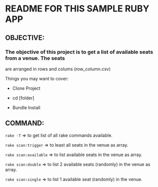 # README FOR THIS SAMPLE RUBY APP


## OBJECTIVE: 

### The objective of this project is to get a list of available seats from a venue. The seats 
  are arranged in rows and colums (row_column.csv)
  

Things you may want to cover:

* Clone Project

* cd [folder]

* Bundle Install
  
  
## COMMAND: 
<code>rake -T</code>  => to get list of all rake commands available.
  
<code>rake scan:trigger</code>  => to least all seats in the venue as array.

<code>rake scan:available</code>  => to list available seats in the venue as array.

<code>rake scan:double</code>  => to list 2 available seats (randomly) in the venue as array.

<code>rake scan:single</code>  => to list 1 available seat (randomly) in the venue.

  